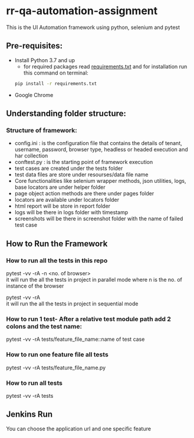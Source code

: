 # rr-qa-automation-assignment
This is the UI Automation framework using python, selenium and pytest
## Pre-requisites:
- Install Python 3.7 and up
    - for required packages read [requirements.txt](https://github.com/Chitranjankmr24/rr-qa-automation-assignment/blob/main/requirements.txtt)
    and for installation run this command on terminal: 
    ```bash
    pip install -r requirements.txt
    ```
- Google Chrome

## Understanding folder structure:
### Structure of framework:

* config.ini : is the configuration file that contains the details of tenant, username, password, browser type, headless or headed execution and har collection   
* conftest.py : is the starting point of framework execution  
* test cases are created under the tests folder  
* test data files are store under resourses/data file name  
* Core functionalities like selenium wrapper methods, json utilities, logs, base locators are under helper folder  
* page object action methods are there under pages folder  
* locators are available under locators folder  
* html report will be store in report folder  
* logs will be there in logs folder with timestamp  
* screenshots will be there in screenshot folder with the name of failed test case  

## How to Run the Framework

### How to run all the tests in this repo
pytest -vv -rA  -n  <no. of browser>  
it will run the all the tests in project in parallel mode where n is the no. of instance of the browser  

pytest -vv -rA  
it will run the all the tests in project in sequential mode  

### How to run 1 test- After a relative test module path add 2 colons and the test name:
pytest -vv -rA tests/feature_file_name::name of test case
### How to run one feature file all tests
pytest -vv -rA tests/feature_file_name.py
### How to run all tests
pytest -vv -rA tests

## Jenkins Run
 You can choose the application url and one specific feature


